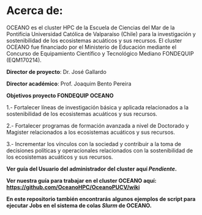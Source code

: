 # Acerca de:
OCEANO es el cluster HPC de la Escuela de Ciencias del Mar de la Pontificia Universidad Católica de Valparaíso (Chile) para la investigación y sostenibilidad de los ecosistemas acuáticos y sus recursos. El cluster OCEANO fue financiado por el Ministerio de Educación mediante el Concurso de Equipamiento Científico y Tecnológico Mediano FONDEQUIP (EQM170214).

**Director de proyecto**: Dr. José Gallardo

**Director académico**: Prof. Joaquim Bento Pereira

**Objetivos proyecto FONDEQUIP OCEANO**  

1.- Fortalecer líneas de investigación básica y aplicada relacionados a la sostenibilidad de los ecosistemas acuáticos y sus recursos.

2.- Fortalecer programas de formación avanzada a nivel de Doctorado y Magister relacionados a los ecosistemas acuáticos y sus recursos.

3.- Incrementar los vínculos con la sociedad y contribuir a la toma de decisiones políticas y operacionales relacionados con la sostenibilidad de los ecosistemas acuáticos y sus recursos.

**Ver guía del Usuario del administrador del cluster aquí *Pendiente*.**

**Ver nuestra guía para trabajar en el cluster OCEANO aquí: https://github.com/OceanoHPC/OceanoPUCV/wiki**

**En este repositorio también encontrarás algunos ejemplos de script para ejecutar Jobs en el sistema de colas *Slurm* de OCEANO.**

